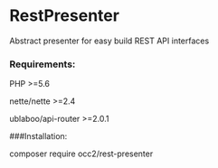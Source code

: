 # RestPresenter
Abstract presenter for easy build REST API interfaces

### Requirements:

PHP >=5.6

nette/nette >=2.4

ublaboo/api-router >=2.0.1

###Installation:

composer require occ2/rest-presenter

